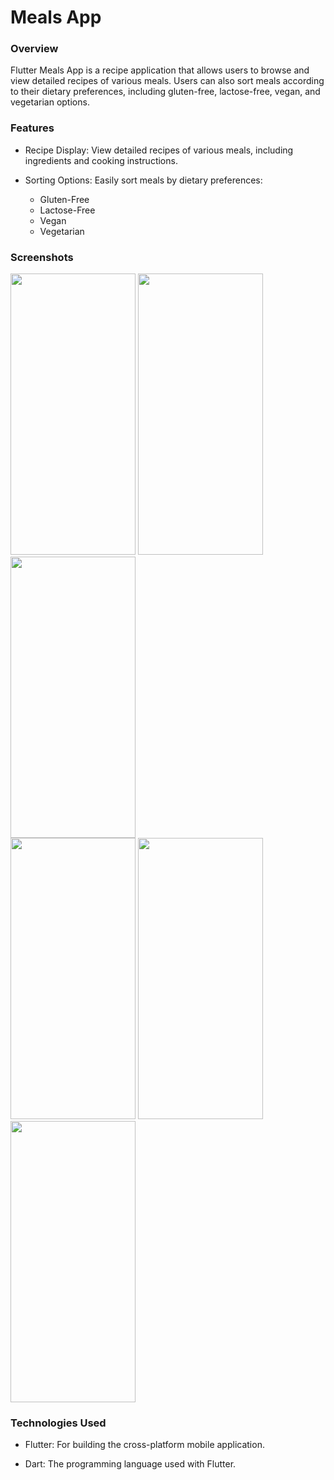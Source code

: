 # Meals App
### Overview
Flutter Meals App is a recipe application that allows users to browse and view detailed recipes of various meals.
Users can also sort meals according to their dietary preferences, including gluten-free, lactose-free, vegan, and vegetarian options.

### Features
* Recipe Display: View detailed recipes of various meals, including ingredients and cooking instructions.
  
* Sorting Options: Easily sort meals by dietary preferences:
  
    - Gluten-Free
    - Lactose-Free
    - Vegan
    - Vegetarian

### Screenshots
<img src="https://github.com/user-attachments/assets/ec575b18-22e2-47a7-891d-e7ed7f1e9183" width="200" height="450">
<img src="https://github.com/user-attachments/assets/1a1fa006-c3b2-4f21-9666-fbe52f6883aa" width="200" height="450">
<img src="https://github.com/user-attachments/assets/2875a302-3c46-43a4-a6e9-8b32f7eb5fa4" width="200" height="450">
<br>
<img src="https://github.com/user-attachments/assets/38327791-4888-48d9-9b79-0daae5d848d9" width="200" height="450">
<img src="https://github.com/user-attachments/assets/1409e56f-a948-49a8-9de1-722f75a5bda8" width="200" height="450">
<img src="https://github.com/user-attachments/assets/83f1984a-05b4-462c-a4af-63bb2582d684" width="200" height="450">

### Technologies Used
- Flutter: For building the cross-platform mobile application.

- Dart: The programming language used with Flutter.

